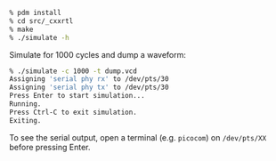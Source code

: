 ```bash
% pdm install
% cd src/_cxxrtl
% make
% ./simulate -h
```

Simulate for 1000 cycles and dump a waveform:

```bash
% ./simulate -c 1000 -t dump.vcd
Assigning 'serial phy rx' to /dev/pts/30
Assigning 'serial phy tx' to /dev/pts/30
Press Enter to start simulation...
Running.
Press Ctrl-C to exit simulation.
Exiting.
```

To see the serial output, open a terminal (e.g. `picocom`) on `/dev/pts/XX` before pressing Enter.
